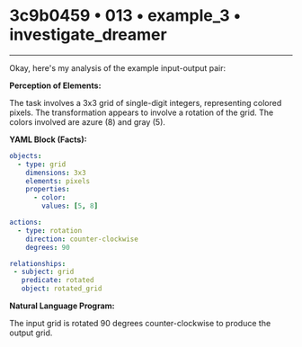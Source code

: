 # 3c9b0459 • 013 • example_3 • investigate_dreamer

---
Okay, here's my analysis of the example input-output pair:

**Perception of Elements:**

The task involves a 3x3 grid of single-digit integers, representing colored pixels. The transformation appears to involve a rotation of the grid. The colors involved are azure (8) and gray (5).

**YAML Block (Facts):**



```yaml
objects:
  - type: grid
    dimensions: 3x3
    elements: pixels
    properties:
      - color:
        values: [5, 8]

actions:
  - type: rotation
    direction: counter-clockwise
    degrees: 90

relationships:
 - subject: grid
   predicate: rotated
   object: rotated_grid
```



**Natural Language Program:**

The input grid is rotated 90 degrees counter-clockwise to produce the output grid.

